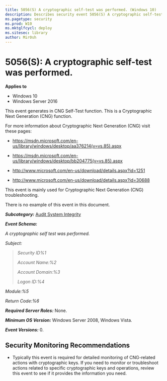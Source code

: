 ```yaml
---
title: 5056(S) A cryptographic self-test was performed. (Windows 10)
description: Describes security event 5056(S) A cryptographic self-test was performed.
ms.pagetype: security
ms.prod: W10
ms.mktglfcycl: deploy
ms.sitesec: library
author: Mir0sh
---
```


# 5056(S): A cryptographic self-test was performed.

**Applies to**
-   Windows 10
-   Windows Server 2016


This event generates in CNG Self-Test function. This is a Cryptographic Next Generation (CNG) function.

For more information about Cryptographic Next Generation (CNG) visit these pages:

-   <https://msdn.microsoft.com/en-us/library/windows/desktop/aa376214(v=vs.85).aspx>

-   <https://msdn.microsoft.com/en-us/library/windows/desktop/bb204775(v=vs.85).aspx>

-   <http://www.microsoft.com/en-us/download/details.aspx?id=1251>

-   <http://www.microsoft.com/en-us/download/details.aspx?id=30688>

This event is mainly used for Cryptographic Next Generation (CNG) troubleshooting.

There is no example of this event in this document.

***Subcategory:***&nbsp;[Audit System Integrity](audit-system-integrity.md)

***Event Schema:***

*A cryptographic self test was performed.*

*Subject:*

> *Security ID%1*
>
> *Account Name:%2*
>
> *Account Domain:%3*
>
> *Logon ID:%4*

*Module:%5*

*Return Code:%6*

***Required Server Roles:*** None.

***Minimum OS Version:*** Windows Server 2008, Windows Vista.

***Event Versions:*** 0.

## Security Monitoring Recommendations

-   Typically this event is required for detailed monitoring of CNG-related actions with cryptographic keys. If you need to monitor or troubleshoot actions related to specific cryptographic keys and operations, review this event to see if it provides the information you need.

